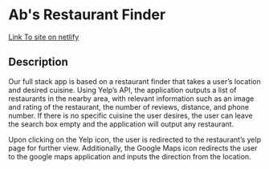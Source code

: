 # Ab's Restaurant Finder
[Link To site on netlify](https://ab-restaurant-finder.netlify.app/)

## Description
Our full stack app is based on a restaurant finder that takes a user’s location and desired cuisine. Using Yelp’s API, the application outputs a list of restaurants in the nearby area, with relevant information such as an image and rating of the restaurant, the number of reviews, distance, and phone number. If there is no specific cuisine the user desires, the user can leave the search box empty and the application will output any restaurant.

Upon clicking on the Yelp icon, the user is redirected to the restaurant’s yelp page for further view. Additionally, the Google Maps icon redirects the user to the google maps application and inputs the direction from the location.